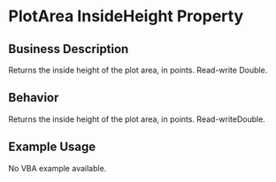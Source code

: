 # PlotArea InsideHeight Property

## Business Description
Returns the inside height of the plot area, in points. Read-write Double.

## Behavior
Returns the inside height of the plot area, in points. Read-writeDouble.

## Example Usage
No VBA example available.
